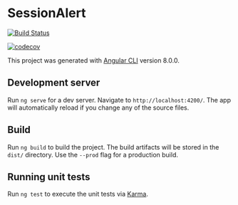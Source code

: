 # SessionAlert

[![Build Status](https://travis-ci.org/ismail5701/session-alert.svg?branch=master)](https://travis-ci.org/ismail5701/session-alert)

[![codecov](https://codecov.io/gh/ismail5701/session-alert/branch/master/graph/badge.svg)](https://codecov.io/gh/ismail5701/session-alert)

This project was generated with [Angular CLI](https://github.com/angular/angular-cli) version 8.0.0.

## Development server

Run `ng serve` for a dev server. Navigate to `http://localhost:4200/`. The app will automatically reload if you change any of the source files.

## Build

Run `ng build` to build the project. The build artifacts will be stored in the `dist/` directory. Use the `--prod` flag for a production build.

## Running unit tests

Run `ng test` to execute the unit tests via [Karma](https://karma-runner.github.io).

